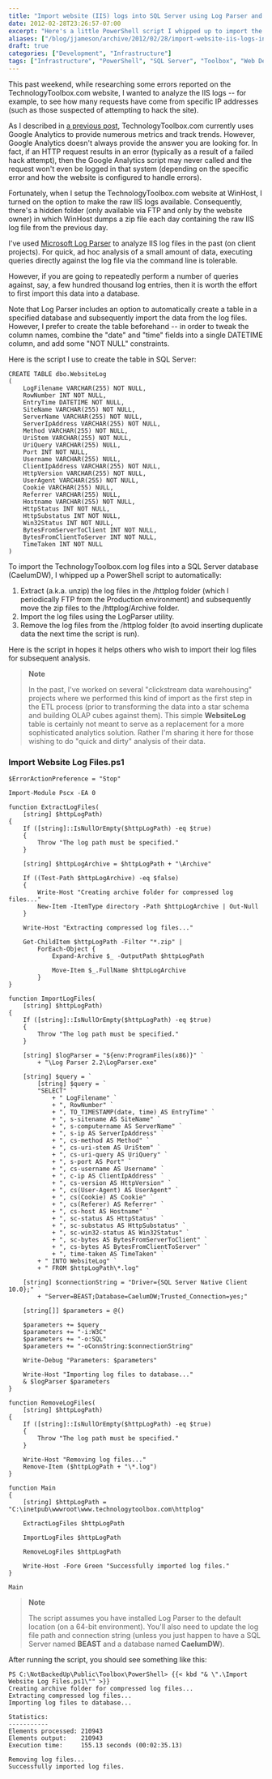 ```yaml
---
title: "Import website (IIS) logs into SQL Server using Log Parser and PowerShell"
date: 2012-02-28T23:26:57-07:00
excerpt: "Here's a little PowerShell script I whipped up to import the TechnologyToolbox.com log files into a SQL Server database for some \"quick and dirty\" analysis."
aliases: ["/blog/jjameson/archive/2012/02/28/import-website-iis-logs-into-sql-server-using-log-parser.aspx"]
draft: true
categories: ["Development", "Infrastructure"]
tags: ["Infrastructure", "PowerShell", "SQL Server", "Toolbox", "Web Development"]
---
```


This past weekend, while researching some errors reported on the TechnologyToolbox.com website, I wanted to analyze the IIS logs -- for example, to see how many requests have come from specific IP addresses (such as those suspected of attempting to hack the site).

As I described in [a previous post](/blog/jjameson/2012/02/03/building-technologytoolbox-com-part-22), TechnologyToolbox.com currently uses Google Analytics to provide numerous metrics and track trends. However, Google Analytics doesn't always provide the answer you are looking for. In fact, if an HTTP request results in an error (typically as a result of a failed hack attempt), then the Google Analytics script may never called and the request won't even be logged in that system (depending on the specific error and how the website is configured to handle errors).

Fortunately, when I setup the TechnologyToolbox.com website at WinHost, I turned on the option to make the raw IIS logs available. Consequently, there's a hidden folder (only available via FTP and only by the website owner) in which WinHost dumps a zip file each day containing the raw IIS log file from the previous day.

I've used [Microsoft Log Parser](http://www.microsoft.com/download/en/details.aspx?displaylang=en&id=24659) to analyze IIS log files in the past (on client projects). For quick, ad hoc analysis of a small amount of data, executing queries directly against the log file via the command line is tolerable.

However, if you are going to repeatedly perform a number of queries against, say, a few hundred thousand log entries, then it is worth the effort to first import this data into a database.

Note that Log Parser includes an option to automatically create a table in a specified database and subsequently import the data from the log files. However, I prefer to create the table beforehand -- in order to tweak the column names, combine the "date" and "time" fields into a single DATETIME column, and add some "NOT NULL" constraints.

Here is the script I use to create the table in SQL Server:

```
CREATE TABLE dbo.WebsiteLog
(
    LogFilename VARCHAR(255) NOT NULL,
    RowNumber INT NOT NULL,
    EntryTime DATETIME NOT NULL,
    SiteName VARCHAR(255) NOT NULL,
    ServerName VARCHAR(255) NOT NULL,
    ServerIpAddress VARCHAR(255) NOT NULL,
    Method VARCHAR(255) NOT NULL,
    UriStem VARCHAR(255) NOT NULL,
    UriQuery VARCHAR(255) NULL,
    Port INT NOT NULL,
    Username VARCHAR(255) NULL,
    ClientIpAddress VARCHAR(255) NOT NULL,
    HttpVersion VARCHAR(255) NOT NULL,
    UserAgent VARCHAR(255) NOT NULL,
    Cookie VARCHAR(255) NULL,
    Referrer VARCHAR(255) NULL,
    Hostname VARCHAR(255) NOT NULL,
    HttpStatus INT NOT NULL,
    HttpSubstatus INT NOT NULL,
    Win32Status INT NOT NULL,
    BytesFromServerToClient INT NOT NULL,
    BytesFromClientToServer INT NOT NULL,
    TimeTaken INT NOT NULL
)
```

To import the TechnologyToolbox.com log files into a SQL Server database (CaelumDW), I whipped up a PowerShell script to automatically:

1. Extract (a.k.a. unzip) the log files in the /httplog folder (which I periodically FTP from the Production environment) and subsequently move the zip files to the /httplog/Archive folder.
2. Import the log files using the LogParser utility.
3. Remove the log files from the /httplog folder (to avoid inserting duplicate data the next time the script is run).

Here is the script in hopes it helps others who wish to import their log files for subsequent analysis.

> **Note**
>
> In the past, I've worked on several "clickstream data warehousing" projects where we performed this kind of import as the first step in the ETL process (prior to transforming the data into a star schema and building OLAP cubes against them). This simple **WebsiteLog** table is certainly not meant to serve as a replacement for a more sophisticated analytics solution. Rather I'm sharing it here for those wishing to do "quick and dirty" analysis of their data.

### Import Website Log Files.ps1

```
$ErrorActionPreference = "Stop"

Import-Module Pscx -EA 0

function ExtractLogFiles(
    [string] $httpLogPath)
{
    If ([string]::IsNullOrEmpty($httpLogPath) -eq $true)
    {
        Throw "The log path must be specified."
    }

    [string] $httpLogArchive = $httpLogPath + "\Archive"

    If ((Test-Path $httpLogArchive) -eq $false)
    {
        Write-Host "Creating archive folder for compressed log files..."
        New-Item -ItemType directory -Path $httpLogArchive | Out-Null
    }

    Write-Host "Extracting compressed log files..."

    Get-ChildItem $httpLogPath -Filter "*.zip" |
        ForEach-Object {
            Expand-Archive $_ -OutputPath $httpLogPath

            Move-Item $_.FullName $httpLogArchive
        }
}

function ImportLogFiles(
    [string] $httpLogPath)
{
    If ([string]::IsNullOrEmpty($httpLogPath) -eq $true)
    {
        Throw "The log path must be specified."
    }

    [string] $logParser = "${env:ProgramFiles(x86)}" `
        + "\Log Parser 2.2\LogParser.exe"

    [string] $query = `
        [string] $query = `
        "SELECT" `
            + " LogFilename" `
            + ", RowNumber" `
            + ", TO_TIMESTAMP(date, time) AS EntryTime" `
            + ", s-sitename AS SiteName" `
            + ", s-computername AS ServerName" `
            + ", s-ip AS ServerIpAddress" `
            + ", cs-method AS Method" `
            + ", cs-uri-stem AS UriStem" `
            + ", cs-uri-query AS UriQuery" `
            + ", s-port AS Port" `
            + ", cs-username AS Username" `
            + ", c-ip AS ClientIpAddress" `
            + ", cs-version AS HttpVersion" `
            + ", cs(User-Agent) AS UserAgent" `
            + ", cs(Cookie) AS Cookie" `
            + ", cs(Referer) AS Referrer" `
            + ", cs-host AS Hostname" `
            + ", sc-status AS HttpStatus" `
            + ", sc-substatus AS HttpSubstatus" `
            + ", sc-win32-status AS Win32Status" `
            + ", sc-bytes AS BytesFromServerToClient" `
            + ", cs-bytes AS BytesFromClientToServer" `
            + ", time-taken AS TimeTaken" `
        + " INTO WebsiteLog" `
        + " FROM $httpLogPath\*.log"

    [string] $connectionString = "Driver={SQL Server Native Client 10.0};" `
        + "Server=BEAST;Database=CaelumDW;Trusted_Connection=yes;"

    [string[]] $parameters = @()

    $parameters += $query
    $parameters += "-i:W3C"
    $parameters += "-o:SQL"
    $parameters += "-oConnString:$connectionString"

    Write-Debug "Parameters: $parameters"

    Write-Host "Importing log files to database..."
    & $logParser $parameters
}

function RemoveLogFiles(
    [string] $httpLogPath)
{
    If ([string]::IsNullOrEmpty($httpLogPath) -eq $true)
    {
        Throw "The log path must be specified."
    }

    Write-Host "Removing log files..."
    Remove-Item ($httpLogPath + "\*.log")
}

function Main
{
    [string] $httpLogPath = "C:\inetpub\wwwroot\www.technologytoolbox.com\httplog"

    ExtractLogFiles $httpLogPath

    ImportLogFiles $httpLogPath

    RemoveLogFiles $httpLogPath

    Write-Host -Fore Green "Successfully imported log files."
}

Main
```

> **Note**
>
> The script assumes you have installed Log Parser to the default location (on a 64-bit environment). You'll also need to update the log file path and connection string (unless you just happen to have a SQL Server named **BEAST** and a database named **CaelumDW**).

After running the script, you should see something like this:

```
PS C:\NotBackedUp\Public\Toolbox\PowerShell> {{< kbd "& \".\Import Website Log Files.ps1\"" >}}
Creating archive folder for compressed log files...
Extracting compressed log files...
Importing log files to database...

Statistics:
-----------
Elements processed: 210943
Elements output:    210943
Execution time:     155.13 seconds (00:02:35.13)

Removing log files...
Successfully imported log files.
```

